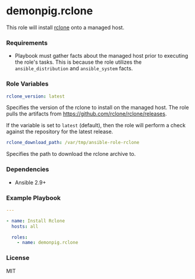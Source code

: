 # demonpig.rclone

This role will install [rclone](https://github.com/rclone/rclone) onto a managed host.

### Requirements

- Playbook must gather facts about the managed host prior to executing the role's tasks. This is because the role utilizes the `ansible_distribution` and `ansible_system` facts.

### Role Variables

```yaml
rclone_version: latest
```

Specifies the version of the rclone to install on the managed host. The role pulls the artifacts from https://github.com/rclone/rclone/releases.

If the variable is set to `latest` (default), then the role will perform a check against the repository for the latest release.

```yaml
rclone_download_path: /var/tmp/ansible-role-rclone
```

Specifies the path to download the rclone archive to.

### Dependencies

- Ansible 2.9+

### Example Playbook

```yaml
---

- name: Install Rclone
  hosts: all

  roles:
    - name: demonpig.rclone
```

### License

MIT
